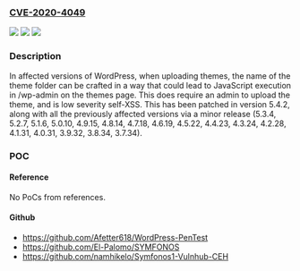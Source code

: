 ### [CVE-2020-4049](https://cve.mitre.org/cgi-bin/cvename.cgi?name=CVE-2020-4049)
![](https://img.shields.io/static/v1?label=Product&message=wordpress-develop&color=blue)
![](https://img.shields.io/static/v1?label=Version&message=n%2Fa&color=blue)
![](https://img.shields.io/static/v1?label=Vulnerability&message=CWE-80%3A%20Improper%20Neutralization%20of%20Script-Related%20HTML%20Tags%20in%20a%20Web%20Page%20(Basic%20XSS)&color=brighgreen)

### Description

In affected versions of WordPress, when uploading themes, the name of the theme folder can be crafted in a way that could lead to JavaScript execution in /wp-admin on the themes page. This does require an admin to upload the theme, and is low severity self-XSS. This has been patched in version 5.4.2, along with all the previously affected versions via a minor release (5.3.4, 5.2.7, 5.1.6, 5.0.10, 4.9.15, 4.8.14, 4.7.18, 4.6.19, 4.5.22, 4.4.23, 4.3.24, 4.2.28, 4.1.31, 4.0.31, 3.9.32, 3.8.34, 3.7.34).

### POC

#### Reference
No PoCs from references.

#### Github
- https://github.com/Afetter618/WordPress-PenTest
- https://github.com/El-Palomo/SYMFONOS
- https://github.com/namhikelo/Symfonos1-Vulnhub-CEH

